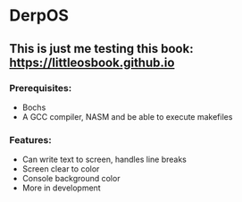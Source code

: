 # DerpOS
## This is just me testing this book: https://littleosbook.github.io

### Prerequisites:
- Bochs
- A GCC compiler, NASM and be able to execute makefiles

### Features:
- Can write text to screen, handles line breaks
- Screen clear to color
- Console background color
- More in development